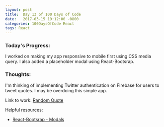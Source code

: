 ```yaml
---
layout: post
title:  Day 13 of 100 Days of Code
date:   2017-03-15 19:12:00 -0800
categories: 100DaysOfCode React
tags: React
---
```


### Today's Progress:
I worked on making my app responsive to mobile first using CSS media query. I also added a placeholder modal using React-Bootsrap.


### Thoughts:
I'm thinking of implementing Twitter authentication on Firebase for users to tweet quotes. I may be overdoing this simple app.

Link to work:
[Random Quote](https://github.com/yenly/random_quote)

Helpful resources:
* [React-Bootsrap - Modals](https://react-bootstrap.github.io/components.html#modals)
